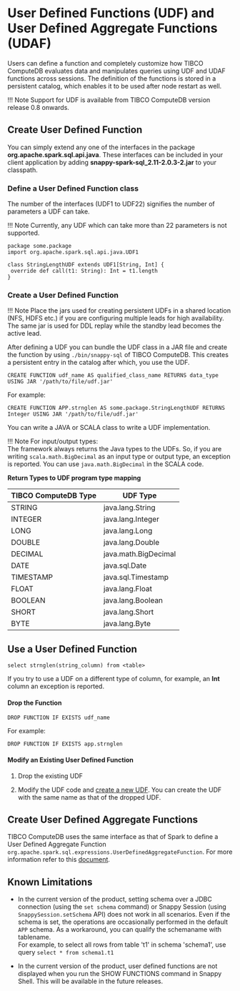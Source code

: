 # User Defined Functions (UDF) and User Defined Aggregate Functions (UDAF)
Users can define a function and completely customize how TIBCO ComputeDB evaluates data and manipulates queries using UDF and UDAF functions across sessions. 
The definition of the functions is stored in a persistent catalog, which enables it to be used after node restart as well.

!!! Note
	Support for UDF is available from TIBCO ComputeDB version release 0.8 onwards.

## Create User Defined Function

You can simply extend any one of the interfaces in the package **org.apache.spark.sql.api.java**. 
These interfaces can be included in your client application by adding **snappy-spark-sql_2.11-2.0.3-2.jar** to your classpath.

### Define a User Defined Function class

The number of the interfaces (UDF1 to UDF22) signifies the number of parameters a UDF can take.

!!! Note
	Currently, any UDF which can take more than 22 parameters is not supported.

```pre
package some.package
import org.apache.spark.sql.api.java.UDF1

class StringLengthUDF extends UDF1[String, Int] {
 override def call(t1: String): Int = t1.length
}
```

<a id= create_udf> </a>
### Create a User Defined Function

!!! Note
	Place the jars used for creating persistent UDFs in a shared location (NFS, HDFS etc.) if you are configuring multiple leads for high availability. The same jar is used for DDL replay while the standby lead becomes the active lead.
    
After defining a UDF you can bundle the UDF class in a JAR file and create the function by using `./bin/snappy-sql` of TIBCO ComputeDB. This creates a persistent entry in the catalog after which, you use the UDF.

```pre
CREATE FUNCTION udf_name AS qualified_class_name RETURNS data_type USING JAR '/path/to/file/udf.jar'
```

For example:

```pre
CREATE FUNCTION APP.strnglen AS some.package.StringLengthUDF RETURNS Integer USING JAR '/path/to/file/udf.jar'
```

You can write a JAVA or SCALA class to write a UDF implementation. 

!!! Note 
	For input/output types: </br>
	The framework always returns the Java types to the UDFs. So, if you are writing `scala.math.BigDecimal` as an input type or output type, an exception is reported. You can use `java.math.BigDecimal` in the SCALA code. 

**Return Types to UDF program type mapping**

| TIBCO ComputeDB Type | UDF Type |
| --- | --- |
|STRING|java.lang.String|
|INTEGER|java.lang.Integer|
|LONG|java.lang.Long|
|DOUBLE|java.lang.Double|
|DECIMAL|java.math.BigDecimal|
|DATE|java.sql.Date|
|TIMESTAMP|java.sql.Timestamp|
|FLOAT|java.lang.Float|
|BOOLEAN|java.lang.Boolean|
|SHORT|java.lang.Short|
|BYTE|java.lang.Byte|

## Use a User Defined Function

```pre
select strnglen(string_column) from <table>
```

If you try to use a UDF on a different type of column, for example, an **Int** column an exception is reported.


#### Drop the Function

```pre
DROP FUNCTION IF EXISTS udf_name
```

For example:

```pre
DROP FUNCTION IF EXISTS app.strnglen
```

#### Modify an Existing User Defined Function

 1) Drop the existing UDF

 2) Modify the UDF code and [create a new UDF](#create_udf). You can create the UDF with the same name as that of the dropped UDF.


## Create User Defined Aggregate Functions

TIBCO ComputeDB uses the same interface as that of Spark to define a User Defined Aggregate Function  `org.apache.spark.sql.expressions.UserDefinedAggregateFunction`. For more information refer to this [document](https://databricks.com/blog/2015/09/16/apache-spark-1-5-dataframe-api-highlights.html).

## Known Limitations
*	In the current version of the product, setting schema over a JDBC connection (using the `set schema` command) or Snappy Session (using `SnappySession.setSchema` API) does not work in all scenarios. Even if the schema is set, the operations are occasionally performed in the default `APP` schema. 
As a workaround, you can qualify the schemaname with tablename. </br> 
For example, to select all rows from table 't1' in schema 'schema1', use query `select * from schema1.t1`

*	In the current version of the product, user defined functions are not displayed when you run the SHOW FUNCTIONS command in Snappy Shell. This will be available in the future releases.
